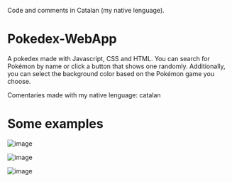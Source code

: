 Code and comments in Catalan (my native lenguage).

# Pokedex-WebApp
A pokedex made with Javascript, CSS and HTML.
You can search for Pokémon by name or click a button that shows one randomly. Additionally, you can select the background color based on the Pokémon game you choose.

Comentaries made with my native lenguage: catalan

# Some examples

![image](https://github.com/PolMuri/Pokedex-WebApp/assets/109922379/4ee4f951-6af3-4478-abff-a9b55d614ed4)

![image](https://github.com/PolMuri/Pokedex-WebApp/assets/109922379/653d0995-04d6-4127-8721-5554925a571f)

![image](https://github.com/PolMuri/Pokedex-WebApp/assets/109922379/54ad1349-2116-471e-a0af-b06a03b76c73)
